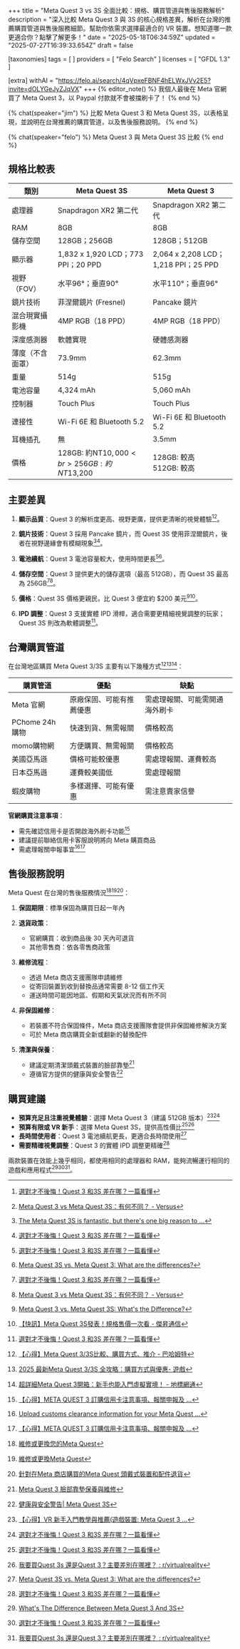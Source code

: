 +++
title = "Meta Quest 3 vs 3S 全面比較：規格、購買管道與售後服務解析"
description = "深入比較 Meta Quest 3 與 3S 的核心規格差異，解析在台灣的推薦購買管道與售後服務細節。幫助你依需求選擇最適合的 VR 裝置。想知道哪一款更適合你？點擊了解更多！"
date = "2025-05-18T06:34:59Z"
updated = "2025-07-27T16:39:33.654Z"
draft = false

[taxonomies]
tags = [ ]
providers = [ "Felo Search" ]
licenses = [ "GFDL 1.3" ]

[extra]
withAI = "<https://felo.ai/search/4qVpxeFBNF4hELWxJVv2E5?invite=dOLYGeJyZJqVX>"
+++
{% editor_note() %}
我個人最後在 Meta 官網買了 Meta Quest 3，以 Paypal 付款就不會被擋刷卡了！
{% end %}

{% chat(speaker="jim") %}
比較 Meta Quest 3 和 Meta Quest 3S，以表格呈現，並說明在台灣推薦的購買管道，以及售後服務說明。
{% end %}

{% chat(speaker="felo") %}
Meta Quest 3 與 Meta Quest 3S 比較
{% end %}

## 規格比較表

| **類別** | **Meta Quest 3S** | **Meta Quest 3** |
|---------|------------------|-----------------|
| 處理器 | Snapdragon XR2 第二代 | Snapdragon XR2 第二代 |
| RAM | 8GB | 8GB |
| 儲存空間 | 128GB；256GB | 128GB；512GB |
| 顯示器 | 1,832 x 1,920 LCD；773 PPI；20 PPD | 2,064 x 2,208 LCD；1,218 PPI；25 PPD |
| 視野（FOV） | 水平96°；垂直90° | 水平110°；垂直96° |
| 鏡片技術 | 菲涅爾鏡片 (Fresnel) | Pancake 鏡片 |
| 混合現實攝影機 | 4MP RGB（18 PPD） | 4MP RGB（18 PPD） |
| 深度感測器 | 軟體實現 | 硬體感測器 |
| 薄度（不含面罩） | 73.9mm | 62.3mm |
| 重量 | 514g | 515g |
| 電池容量 | 4,324 mAh | 5,060 mAh |
| 控制器 | Touch Plus | Touch Plus |
| 連接性 | Wi-Fi 6E 和 Bluetooth 5.2 | Wi-Fi 6E 和 Bluetooth 5.2 |
| 耳機插孔 | 無 | 3.5mm |
| 價格 | 128GB: 約NT$10,000<br>256GB: 約NT$13,200 | 128GB: 較高<br>512GB: 較高 |

## 主要差異

1. **顯示品質**：Quest 3 的解析度更高、視野更廣，提供更清晰的視覺體驗[^5][^6]。

2. **鏡片技術**：Quest 3 採用 Pancake 鏡片，而 Quest 3S 使用菲涅爾鏡片，後者在視野邊緣會有模糊現象[^3][^5]。

3. **電池續航**：Quest 3 電池容量較大，使用時間更長[^5][^11]。

4. **儲存空間**：Quest 3 提供更大的儲存選項（最高 512GB），而 Quest 3S 最高為 256GB[^5][^6]。

5. **價格**：Quest 3S 價格更親民，比 Quest 3 便宜約 $200 美元[^7][^33]。

6. **IPD 調整**：Quest 3 支援實體 IPD 滑桿，適合需要更精細視覺調整的玩家；Quest 3S 則改為軟體調整[^5]。

## 台灣購買管道

在台灣地區購買 Meta Quest 3/3S 主要有以下幾種方式[^8][^9][^17]：

| **購買管道** | **優點** | **缺點** |
|------------|---------|---------|
| Meta 官網 | 原廠保固、可能有推薦優惠 | 需處理報關、可能需開通海外刷卡 |
| PChome 24h購物 | 快速到貨、無需報關 | 價格較高 |
| momo購物網 | 方便購買、無需報關 | 價格較高 |
| 美國亞馬遜 | 價格可能較優惠 | 需處理報關、運費較高 |
| 日本亞馬遜 | 運費較美國低 | 需處理報關 |
| 蝦皮購物 | 多樣選擇、可能有優惠 | 需注意賣家信譽 |

**官網購買注意事項**：

- 需先確認信用卡是否開啟海外刷卡功能[^34]
- 建議提前聯絡信用卡客服說明將向 Meta 購買商品
- 需處理報關申報事宜[^16][^34]

## 售後服務說明

Meta Quest 在台灣的售後服務情況[^38][^39][^42]：

1. **保固期限**：標準保固為購買日起一年內

2. **退貨政策**：
   - 官網購買：收到商品後 30 天內可退貨
   - 其他零售商：依各零售商政策

3. **維修流程**：
   - 透過 Meta 商店支援團隊申請維修
   - 從寄回裝置到收到替換品通常需要 8-12 個工作天
   - 運送時間可能因地區、假期和天氣狀況而有所不同

4. **非保固維修**：
   - 若裝置不符合保固條件，Meta 商店支援團隊會提供非保固維修解決方案
   - 可於 Meta 商店購買全新或翻新的替換配件

5. **清潔與保養**：
   - 建議定期清潔頭戴式裝置的臉部靠墊[^43]
   - 遵循官方提供的健康與安全警告[^41]

## 購買建議

- **預算充足且注重視覺體驗**：選擇 Meta Quest 3（建議 512GB 版本）[^4][^5]
- **預算有限或 VR 新手**：選擇 Meta Quest 3S，提供高性價比[^5][^10]
- **長時間使用者**：Quest 3 電池續航更長，更適合長時間使用[^11]
- **需要精確視覺調整**：Quest 3 的實體 IPD 調整更精確[^5]

兩款裝置在效能上幾乎相同，都使用相同的處理器和 RAM，能夠流暢運行相同的遊戲和應用程式[^2][^5][^10]。

[^2]: [What's The Difference Between Meta Quest 3 And 3S](https://m.tvcmall.com/blog/model-compatibility-comparison/what-s-the-difference-between-meta-quest-3-and-3s.html)
[^3]: [The Meta Quest 3S is fantastic, but there's one big reason to ...](https://www.techradar.com/computing/virtual-reality-augmented-reality/the-meta-quest-3s-is-fantastic-but-theres-one-big-reason-to-choose-the-quest-3-instead)
[^4]: [【心得】VR 新手入門教學與推薦(遊戲裝置: Meta Quest 3 ...](https://forum.gamer.com.tw/C.php?bsn=60606&snA=4133)
[^5]: [選對才不後悔！Quest 3 和3S 差在哪？一篇看懂](https://royalplayer.com.tw/%E9%81%B8%E5%B0%8D%E6%89%8D%E4%B8%8D%E5%BE%8C%E6%82%94%EF%BC%81quest-3-%E5%92%8C-3s-%E5%B7%AE%E5%9C%A8%E5%93%AA%EF%BC%9F%E4%B8%80%E7%AF%87%E7%9C%8B%E6%87%82/)
[^6]: [Meta Quest 3 vs Meta Quest 3S：有何不同？ - Versus](https://versus.com/cn/meta-quest-3-vs-meta-quest-3s)
[^7]: [Meta Quest 3 vs. Meta Quest 3S: What's the Difference?](https://www.pcmag.com/comparisons/meta-quest-3-vs-meta-quest-3s-whats-the-difference)
[^8]: [【心得】Meta Quest 3/3S比較、購買方式、推介 - 巴哈姆特](https://forum.gamer.com.tw/C.php?bsn=60606&snA=4428)
[^9]: [2025 最新Meta Quest 3/3S 全攻略：購買方式與優惠- 遊戲](https://www.mobile01.com/topicdetail.php?f=737&t=7064241)
[^10]: [我要買Quest 3s 還是Quest 3？主要差別在哪裡？ : r/virtualreality](https://www.reddit.com/r/virtualreality/comments/1fw6ck0/what_should_i_buy_quest_3s_or_quest_3_what_is_the/?tl=zh-hant)
[^11]: [Meta Quest 3S vs. Meta Quest 3: What are the differences?](https://mashable.com/comparison/meta-quest-3s-vs-3)
[^16]: [Upload customs clearance information for your Meta Quest ...](https://www.meta.com/help/quest/932305427882177/?srsltid=AfmBOopfemrGGapdMBcK7yFDrLgxuRb2QYzZh1ADJOV6aXJMbe32pbhr)
[^17]: [超詳細Meta Quest 3開箱：新手也能入門虛擬實境！ - 地標網通](https://www.landtop.com.tw/reviews/444?srsltid=AfmBOooxefUmrrWJmoPclB0rP9RgTMoHx3nDcGv2zSOo7lMBIKEaBH-4)
[^33]: [【快訊】Meta Quest 3S發表！規格售價一次看 - 傑昇通信](https://www.jyes.com.tw/news.php?act=view&id=11617)
[^34]: [【心得】META QUEST 3 訂購信用卡注意事項、報關申報及 ...](https://forum.gamer.com.tw/C.php?bsn=60606&snA=3532)
[^38]: [維修或更換您的Meta Quest](https://www.meta.com/zh-tw/help/quest/4233856973304957/?srsltid=AfmBOooThvvBQmhQhyUdRDRLsf2pRUkPI8Z-e7JaapA2RWCzltb2DFt8)
[^39]: [維修或更換Meta Quest](https://www.meta.com/zh-hk/help/quest/4233856973304957/?srsltid=AfmBOoqWCSMfpJWvrWllL7I0CNVYkKlqMs57C5TeUfUbOuRutsPm2YNW)
[^41]: [健康與安全警告| Meta Quest 3S](https://www.meta.com/us/zh/legal/quest/health-and-safety-warnings/quest-3s/?srsltid=AfmBOorS7iGeUsrscEemnYkRftZmrKxZKsKIYWqThootXYM9erOPquOe)
[^42]: [針對在Meta 商店購買的Meta Quest 頭戴式裝置和配件退貨](https://www.meta.com/zh-tw/help/orders-and-returns/335946367951537/?srsltid=AfmBOorAwUXuL06I8DcyVy21SrwspxL9gOOCaTlnzSOPGy5Y0Z9xZypy)
[^43]: [Meta Quest 3 臉部靠墊保養與維修](https://www.meta.com/zh-tw/help/quest/835935301599524/?srsltid=AfmBOoqBGZLBOeqCHVwyXpWgOfH6-qTPrGd5qhjtLsw-re2nu5lCDAoM)
